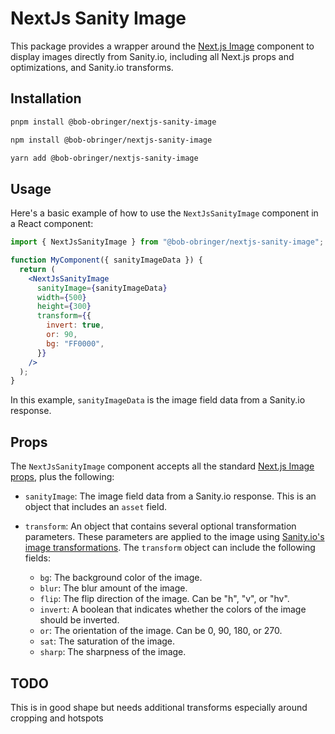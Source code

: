 # NextJs Sanity Image

This package provides a wrapper around the [Next.js Image](https://nextjs.org/docs/api-reference/next/image) component to display images directly from Sanity.io, including all Next.js props and optimizations, and Sanity.io transforms.

## Installation

```bash
pnpm install @bob-obringer/nextjs-sanity-image
```

```bash
npm install @bob-obringer/nextjs-sanity-image
```

```bash
yarn add @bob-obringer/nextjs-sanity-image
```

## Usage

Here's a basic example of how to use the `NextJsSanityImage` component in a React component:

```jsx
import { NextJsSanityImage } from "@bob-obringer/nextjs-sanity-image";

function MyComponent({ sanityImageData }) {
  return (
    <NextJsSanityImage
      sanityImage={sanityImageData}
      width={500}
      height={300}
      transform={{
        invert: true,
        or: 90,
        bg: "FF0000",
      }}
    />
  );
}
```

In this example, `sanityImageData` is the image field data from a Sanity.io response.

## Props

The `NextJsSanityImage` component accepts all the standard [Next.js Image props](https://nextjs.org/docs/app/api-reference/components/image), plus the following:

- `sanityImage`: The image field data from a Sanity.io response. This is an object that includes an `asset` field.

- `transform`: An object that contains several optional transformation parameters. These parameters are applied to the image using [Sanity.io's image transformations](https://www.sanity.io/docs/image-urls). The `transform` object can include the following fields:

  - `bg`: The background color of the image.
  - `blur`: The blur amount of the image.
  - `flip`: The flip direction of the image. Can be "h", "v", or "hv".
  - `invert`: A boolean that indicates whether the colors of the image should be inverted.
  - `or`: The orientation of the image. Can be 0, 90, 180, or 270.
  - `sat`: The saturation of the image.
  - `sharp`: The sharpness of the image.

## TODO

This is in good shape but needs additional transforms especially around cropping and hotspots
